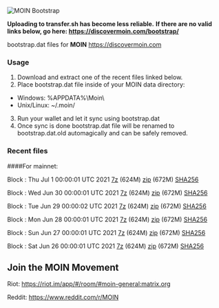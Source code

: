 ![MOIN Bootstrap](https://i.imgur.com/KjM1jMp.jpg)

**Uploading to transfer.sh has become less reliable.**
**If there are no valid links below, go here: https://discovermoin.com/bootstrap/**

bootstrap.dat files for **MOIN** https://discovermoin.com

### Usage

1. Download and extract one of the recent files linked below.
2. Place bootstrap.dat file inside of your MOIN data directory:
 - Windows: %APPDATA%\Moin\
 - Unix/Linux: ~/.moin/
3. Run your wallet and let it sync using bootstrap.dat
4. Once sync is done bootstrap.dat file will be renamed to bootstrap.dat.old automagically and can be safely removed.


### Recent files

####For mainnet:

Block : Thu Jul  1 00:00:01 UTC 2021 [7z](https://transfer.sh/1zp8DIz/bootstrap.dat.20210701.7z) (624M) [zip](https://transfer.sh/1Vg7lFp/bootstrap.dat.20210701.zip) (672M) [SHA256](https://transfer.sh/1v36vhf/sha256.txt)

Block : Wed Jun 30 00:00:01 UTC 2021 [7z](https://transfer.sh/1mMiMnn/bootstrap.dat.20210630.7z) (624M) [zip](https://transfer.sh/1vLlX3A/bootstrap.dat.20210630.zip) (672M) [SHA256](https://transfer.sh/1CMxn5L/sha256.txt)

Block : Tue Jun 29 00:00:02 UTC 2021 [7z](https://transfer.sh/1sYTZUZ/bootstrap.dat.20210629.7z) (624M) [zip](https://transfer.sh/1wEqjHP/bootstrap.dat.20210629.zip) (672M) [SHA256](https://transfer.sh/1Uurv77/sha256.txt)

Block : Mon Jun 28 00:00:01 UTC 2021 [7z](https://transfer.sh/1tSsdUD/bootstrap.dat.20210628.7z) (624M) [zip](https://transfer.sh/YH/bootstrap.dat.20210628.zip) (672M) [SHA256](https://transfer.sh/R6cy/sha256.txt)

Block : Sun Jun 27 00:00:01 UTC 2021 [7z](https://transfer.sh/1H9OTct/bootstrap.dat.20210627.7z) (624M) [zip](https://transfer.sh/1ftt3B7/bootstrap.dat.20210627.zip) (672M) [SHA256](https://transfer.sh/1eX5OAh/sha256.txt)

Block : Sat Jun 26 00:00:01 UTC 2021 [7z](https://transfer.sh/1SbjMJn/bootstrap.dat.20210626.7z) (624M) [zip](https://transfer.sh/1xN2ozm/bootstrap.dat.20210626.zip) (672M) [SHA256](https://transfer.sh/sI9c/sha256.txt)

## Join the MOIN Movement

Riot: https://riot.im/app/#/room/#moin-general:matrix.org

Reddit: https://www.reddit.com/r/MOIN
